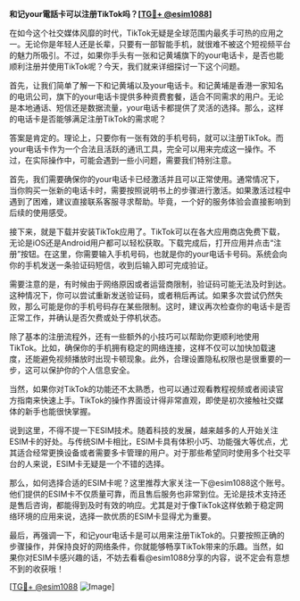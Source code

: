 **和记your電話卡可以注册TikTok吗？[[TG💪+ @esim1088](https://t.me/s/esim1088)]**

在如今这个社交媒体风靡的时代，TikTok无疑是全球范围内最炙手可热的应用之一。无论你是年轻人还是长辈，只要有一部智能手机，就很难不被这个短视频平台的魅力所吸引。不过，如果你手头有一张和记黄埔旗下的your电话卡，是否也能顺利注册并使用TikTok呢？今天，我们就来详细探讨一下这个问题。

首先，让我们简单了解一下和记黄埔以及your电话卡。和记黄埔是香港一家知名的电讯公司，旗下的your电话卡提供多种资费套餐，适合不同需求的用户。无论是本地通话、短信还是数据流量，your电话卡都提供了灵活的选择。那么，这样的电话卡是否能够满足注册TikTok的需求呢？

答案是肯定的。理论上，只要你有一张有效的手机号码，就可以注册TikTok。而your电话卡作为一个合法且活跃的通讯工具，完全可以用来完成这一操作。不过，在实际操作中，可能会遇到一些小问题，需要我们特别注意。

首先，我们需要确保你的your电话卡已经激活并且可以正常使用。通常情况下，当你购买一张新的电话卡时，需要按照说明书上的步骤进行激活。如果激活过程中遇到了困难，建议直接联系客服寻求帮助。毕竟，一个好的服务体验会直接影响到后续的使用感受。

接下来，就是下载并安装TikTok应用了。TikTok可以在各大应用商店免费下载，无论是iOS还是Android用户都可以轻松获取。下载完成后，打开应用并点击“注册”按钮。在这里，你需要输入手机号码，也就是你的your电话卡号码。系统会向你的手机发送一条验证码短信，收到后输入即可完成验证。

需要注意的是，有时候由于网络原因或者运营商限制，验证码可能无法及时到达。这种情况下，你可以尝试重新发送验证码，或者稍后再试。如果多次尝试仍然失败，那么可能是你的手机号码存在某些限制。这时，建议再次检查你的电话卡是否正常工作，并确认是否欠费或处于停机状态。

除了基本的注册流程外，还有一些额外的小技巧可以帮助你更顺利地使用TikTok。比如，确保你的手机拥有稳定的网络连接，这样不仅可以加快加载速度，还能避免视频播放时出现卡顿现象。此外，合理设置隐私权限也是很重要的一步，这可以保护你的个人信息安全。

当然，如果你对TikTok的功能还不太熟悉，也可以通过观看教程视频或者阅读官方指南来快速上手。TikTok的操作界面设计得非常直观，即使是初次接触社交媒体的新手也能很快掌握。

说到这里，不得不提一下ESIM技术。随着科技的发展，越来越多的人开始关注ESIM卡的好处。与传统SIM卡相比，ESIM卡具有体积小巧、功能强大等优点，尤其适合经常更换设备或者需要多卡管理的用户。对于那些希望同时使用多个社交平台的人来说，ESIM卡无疑是一个不错的选择。

那么，如何选择合适的ESIM卡呢？这里推荐大家关注一下@esim1088这个账号。他们提供的ESIM卡不仅质量可靠，而且售后服务也非常到位。无论是技术支持还是售后咨询，都能得到及时有效的响应。尤其是对于像TikTok这样依赖于稳定网络环境的应用来说，选择一款优质的ESIM卡显得尤为重要。

最后，再强调一下，和记your电话卡是可以用来注册TikTok的。只要按照正确的步骤操作，并保持良好的网络条件，你就能够畅享TikTok带来的乐趣。当然，如果你对ESIM卡感兴趣的话，不妨去看看@esim1088分享的内容，说不定会有意想不到的收获哦！

[[TG💪+ @esim1088](https://t.me/s/esim1088) ![Image](https://i.postimg.cc/4NQfJmqS/Snipaste-2025-05-13-00-14-12.png)]